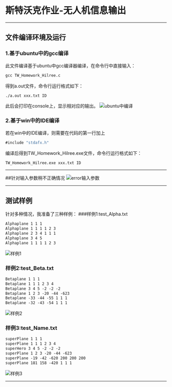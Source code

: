 # 斯特沃克作业-无人机信息输出
                                 
----

## 文件编译环境及运行

### 1.基于ubuntu中的gcc编译
此文件编译基于ubuntu中gcc编译器编译，在命令行中直接输入：
```cmd
gcc TW_Homework_Hilree.c
```
得到a.out文件，命令行运行格式如下：
```cmd
./a.out xxx.txt ID
```
此后会打印在console上，显示相对应的输出。
![ubuntu中编译][1]
### 2.基于win中的IDE编译
若在win中的IDE编译，则需要在代码的第一行加上
```cmd
#include "stdafx.h"
```
编译后得到TW_Homework_Hilree.exe文件，命令行运行格式如下：
```cmd
TW_Homework_Hilree.exe xxx.txt ID
```
----
##针对输入参数稍不正确情况
![error输入参数][2]

----
## 测试样例
针对多种情况，我准备了三种样例：
###样例1:test_Alpha.txt
```test_Alpha.txt
Alphaplane 1 1 1
Alphaplane 1 1 1 1 2 3
Alphaplane 2 3 4 1 1 1
Alphaplane 3 4 5
Alphaplane 1 1 1 1 2 3
```
![样例1][3]
### 样例2:test_Beta.txt
```test_Alpha.txt
Betaplane 1 1 1
Betaplane 1 1 1 2 3 4
Betaplane 3 4 5 -2 -2 -2
Betaplane 1 2 3 -20 -44 -623
Betaplane -33 -44 -55 1 1 1
Betaplane -32 -43 -54 1 1 1
```
![样例2][4]
### 样例3:test_Name.txt
```test_Alpha.txt
superPlane 1 1 1
superPlane 1 1 1 2 3 4
superHero 3 4 5 -2 -2 -2
superPlane 1 2 3 -20 -44 -623
superPlane -19 -42 -620 200 200 200
superPlane 181 158 -420 1 1 1
```
![样例3][5]

----



  [1]: http://120.79.152.109/Make.gif
  [2]: http://120.79.152.109/Input.gif
  [3]: http://120.79.152.109/Alpha.gif
  [4]: http://120.79.152.109/Beta.gif
  [5]: http://120.79.152.109/Name.gif
